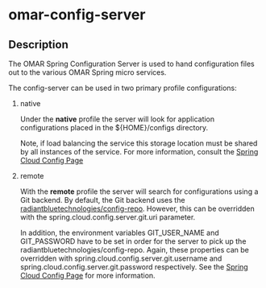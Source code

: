 # omar-config-server

## Description

The OMAR Spring Configuration Server is used to hand configuration files out to the various OMAR Spring micro services.

The config-server can be used in two primary profile configurations:
1. native

   Under the **native** profile the server will look for application configurations placed in the ${HOME}/configs directory.

   Note, if load balancing the service this storage location must be shared by all instances of the service. For more information, consult the [Spring Cloud Config Page](https://cloud.spring.io/spring-cloud-config/spring-cloud-config.html)
2. remote

   With the **remote** profile the server will search for configurations using a Git backend. By default, the Git backend uses the [radiantbluetechnologies/config-repo](https://github.com/radiantbluetechnologies/config-repo). However, this can be overridden with the spring.cloud.config.server.git.uri parameter.

   In addition, the environment variables GIT_USER_NAME and GIT_PASSWORD have to be set in order for the server to pick up the radiantbluetechnologies/config-repo. Again, these properties can be overridden with spring.cloud.config.server.git.username and spring.cloud.config.server.git.password respectively. See the [Spring Cloud Config Page](https://cloud.spring.io/spring-cloud-config/spring-cloud-config.html) for more information.
